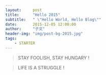 ```yaml
---
layout:     post
title:      "Hello 2015"
subtitle:   " \"Hello World, Hello Blog\""
date:       2015-12-05 12:00:00
author:     "子文"
header-img: "img/post-bg-2015.jpg"
tags:
    - STARTER
---
```




>  STAY FOOLISH, STAY HUNGARY !


>  LIFE IS A STRUGGLE !





